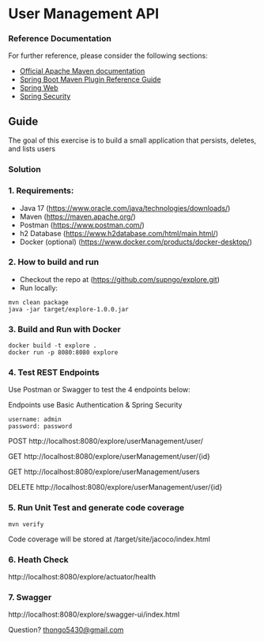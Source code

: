 # User Management API

### Reference Documentation

For further reference, please consider the following sections:

- [Official Apache Maven documentation](https://maven.apache.org/guides/index.html)
- [Spring Boot Maven Plugin Reference Guide](https://docs.spring.io/spring-boot/docs/3.0.6/maven-plugin/reference/html/)
- [Spring Web](https://docs.spring.io/spring-boot/docs/3.0.6/reference/htmlsingle/#web)
- [Spring Security](https://docs.spring.io/spring-boot/docs/3.0.6/reference/htmlsingle/#web.security)

## Guide

The goal of this exercise is to build a small application that persists, deletes, and lists users

### Solution

### 1. Requirements:

- Java 17 (https://www.oracle.com/java/technologies/downloads/)
- Maven (https://maven.apache.org/)
- Postman (https://www.postman.com/)
- h2 Database (https://www.h2database.com/html/main.html/)
- Docker (optional) (https://www.docker.com/products/docker-desktop/)

### 2. How to build and run

- Checkout the repo at (https://github.com/supngo/explore.git)
- Run locally:

```
mvn clean package
java -jar target/explore-1.0.0.jar
```

### 3. Build and Run with Docker

```
docker build -t explore .
docker run -p 8080:8080 explore
```

### 4. Test REST Endpoints

Use Postman or Swagger to test the 4 endpoints below:

Endpoints use Basic Authentication & Spring Security

```
username: admin
password: password
```

POST http://localhost:8080/explore/userManagement/user/

GET http://localhost:8080/explore/userManagement/user/{id}

GET http://localhost:8080/explore/userManagement/users

DELETE http://localhost:8080/explore/userManagement/user/{id}

### 5. Run Unit Test and generate code coverage

```
mvn verify
```

Code coverage will be stored at /target/site/jacoco/index.html

### 6. Heath Check

http://localhost:8080/explore/actuator/health

### 7. Swagger

http://localhost:8080/explore/swagger-ui/index.html

Question? thongo5430@gmail.com
